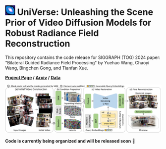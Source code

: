 # <img src="assets/icon.png" alt="UniVerse Icon" width="32" height="32"> UniVerse: Unleashing the Scene Prior of Video Diffusion Models for Robust Radiance Field Reconstruction

This repository contains the code release for SIGGRAPH (TOG) 2024 paper: "Bilateral Guided Radiance Field Processing" by Yuehao Wang, Chaoyi Wang, Bingchen Gong, and Tianfan Xue.

**[Project Page](https://bilarfpro.github.io/) / [Arxiv](https://arxiv.org/abs/2406.00448) / [Data](https://huggingface.co/datasets/Yuehao/bilarf_data)**



![teaser](assets/pipeline.jpg)



**Code is currently being organized and will be released soon** 🚧 